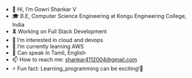- 👋 Hi, I’m Gowri Shankar V
- 🎓 B.E, Computer Science Engineering at Kongu Engineering College, India
- 🎗️ Working on Full Stack Development
- 👀 I’m interested in cloud and devops
- 🌱 I’m currently learning AWS
- 🙊 Can speak in Tamil, English
- 📫 How to reach me: shankar4112004@gmail.com
- ⚡ Fun fact: Learning_programming can be exciting!🤖

<!---
shankar4112/shankar4112 is a ✨ special ✨ repository because its `README.md` (this file) appears on your GitHub profile.
You can click the Preview link to take a look at your changes.
--->
